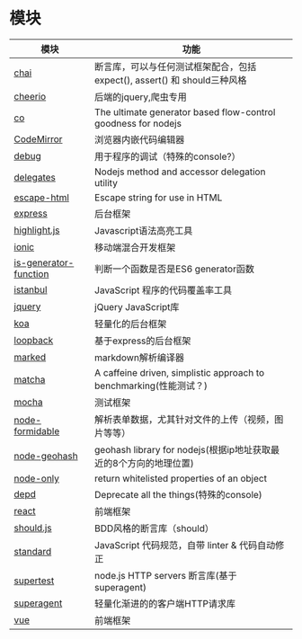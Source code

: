 # 模块

模块                                                                       | 功能
------------------------------------------------------------------------ | -------------------------------------------------------------
[chai](https://github.com/chaijs/chai)                                   | 断言库，可以与任何测试框架配合，包括expect(), assert() 和 should三种风格
[cheerio](https://github.com/cheeriojs/cheerio)                          | 后端的jquery,爬虫专用
[co](https://github.com/tj/co)                                           | The ultimate generator based flow-control goodness for nodejs
[CodeMirror](https://github.com/codemirror/CodeMirror)                   | 浏览器内嵌代码编辑器
[debug](https://github.com/visionmedia/debug)                            | 用于程序的调试（特殊的console?）
[delegates](https://github.com/tj/node-delegates)                        | Nodejs method and accessor delegation utility
[escape-html](https://github.com/component/escape-html)                  | Escape string for use in HTML
[express](https://github.com/expressjs/express)                          | 后台框架
[highlight.js](https://github.com/isagalaev/highlight.js)                | Javascript语法高亮工具
[ionic](https://github.com/ionic-team/ionic)                             | 移动端混合开发框架
[is-generator-function](https://github.com/ljharb/is-generator-function) | 判断一个函数是否是ES6 generator函数
[istanbul](https://github.com/gotwarlost/istanbul)                       | JavaScript 程序的代码覆盖率工具
[jquery](https://github.com/jquery/jquery)                               | jQuery JavaScript库
[koa](http://koajs.com/)                                                 | 轻量化的后台框架
[loopback](https://github.com/strongloop/loopback)                       | 基于express的后台框架
[marked](https://github.com/chjj/marked)                                 | markdown解析编译器
[matcha](https://github.com/logicalparadox/matcha)                       | A caffeine driven, simplistic approach to benchmarking(性能测试？)
[mocha](https://github.com/mochajs/mocha)                                | 测试框架
[node-formidable](https://github.com/felixge/node-formidable)            | 解析表单数据，尤其针对文件的上传（视频，图片等等）
[node-geohash](https://github.com/sunng87/node-geohash)                  | geohash library for nodejs(根据ip地址获取最近的8个方向的地理位置)
[node-only](https://github.com/tj/node-only)                             | return whitelisted properties of an object
[depd](https://github.com/dougwilson/nodejs-depd)                        | Deprecate all the things(特殊的console)
[react](https://github.com/facebook/react)                               | 前端框架
[should.js](https://github.com/tj/should.js)                             | BDD风格的断言库（should）
[standard](https://github.com/standard/standard)                         | JavaScript 代码规范，自带 linter & 代码自动修正
[supertest](https://github.com/visionmedia/supertest)                    | node.js HTTP servers 断言库(基于superagent)
[superagent](https://github.com/visionmedia/superagent)                  | 轻量化渐进的的客户端HTTP请求库
[vue](https://github.com/vuejs/vue)                                      | 前端框架
